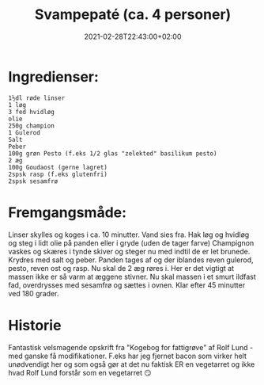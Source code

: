 ﻿---
title: "Svampepaté (ca. 4 personer)"
date: 2021-02-28T22:43:00+02:00
draft: false
---
# Ingredienser:

	1½dl røde linser
	1 løg
	3 fed hvidløg
	olie
	250g champion
	1 Gulerod
	Salt
	Peber
	100g grøn Pesto (f.eks 1/2 glas "zelekted" basilikum pesto)
	2 æg
	100g Goudaost (gerne lagret)
	2spsk rasp (f.eks glutenfri)
	2spsk sesamfrø



# Fremgangsmåde:

Linser skylles og koges i ca. 10 minutter. Vand sies fra.
Hak løg og hvidløg og steg i lidt olie på panden eller i gryde (uden de tager farve)
Champignon vaskes og skæres i tynde skiver og steger nu med indtil de er 
let brunede. Krydres med salt og peber.
Panden tages af og der iblandes reven gulerod, pesto, reven ost og rasp.
Nu skal de 2 æg røres i. Her er det vigtigt at massen ikke er så varm at æggene stivner.
Nu skal massen i et smurt ildfast fad, overdrysses med sesamfrø og sættes i ovnen.
Klar efter 45 minutter ved 180 grader.

# Historie

Fantastisk velsmagende opskrift fra "Kogebog for fattigrøve" af Rolf Lund - med ganske få modifikationer. 
F.eks har jeg fjernet bacon som virker helt unødvendigt her og som også gør at det nu faktisk ER en vegetarret
og ikke hvad Rolf Lund forstår som en vegetarret :smirk:
